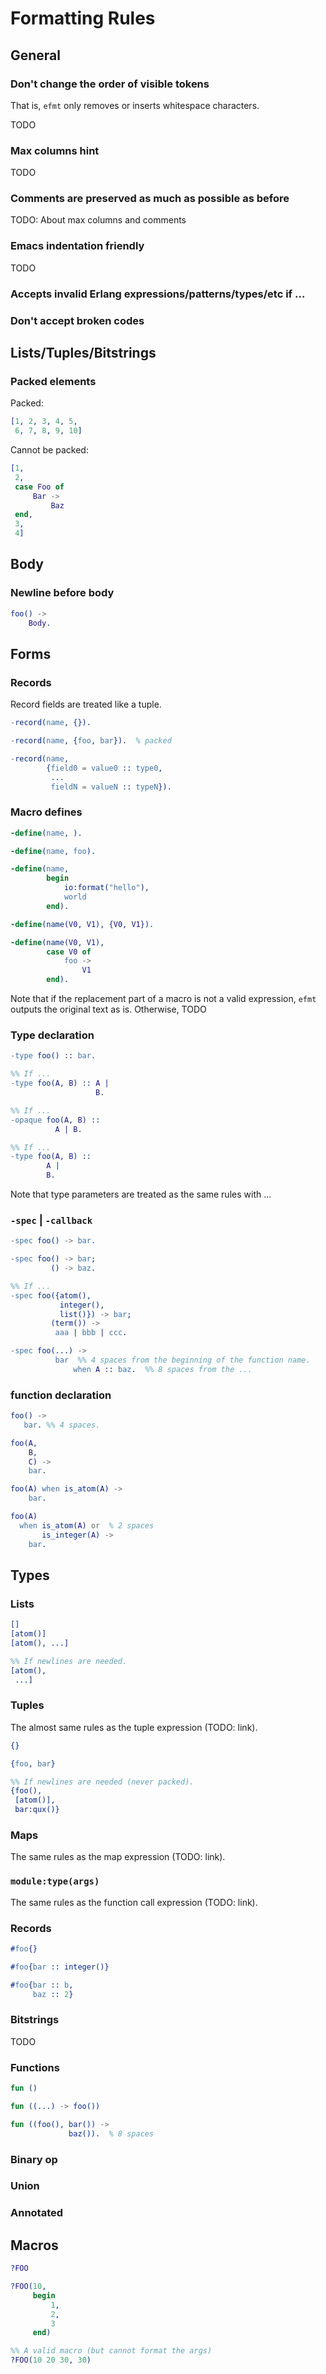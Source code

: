 Formatting Rules
================

General
-------

### Don't change the order of visible tokens

That is, `efmt` only removes or inserts whitespace characters.

TODO

### Max columns hint

TODO

### Comments are preserved as much as possible as before

TODO: About max columns and comments

### Emacs indentation friendly

TODO

### Accepts invalid Erlang expressions/patterns/types/etc if ...

### Don't accept broken codes

Lists/Tuples/Bitstrings
-----------------------

### Packed elements

Packed:
```erlang
[1, 2, 3, 4, 5,
 6, 7, 8, 9, 10]
```

Cannot be packed:
```erlang
[1,
 2,
 case Foo of
     Bar ->
         Baz
 end,
 3,
 4]
```


Body
----

### Newline before body

```erlang
foo() ->
    Body.
```


Forms
-----

### Records

Record fields are treated like a tuple.

```erlang
-record(name, {}).

-record(name, {foo, bar}).  % packed

-record(name,
        {field0 = value0 :: type0,
         ...
         fieldN = valueN :: typeN}).
```

### Macro defines

```erlang
-define(name, ).

-define(name, foo).

-define(name,
        begin
            io:format("hello"),
            world
        end).

-define(name(V0, V1), {V0, V1}).

-define(name(V0, V1),
        case V0 of
            foo ->
                V1
        end).
```

Note that if the replacement part of a macro is not a valid expression,
`efmt` outputs the original text as is. Otherwise, TODO

### Type declaration

```erlang
-type foo() :: bar.

%% If ...
-type foo(A, B) :: A |
                   B.

%% If ...
-opaque foo(A, B) ::
          A | B.

%% If ...
-type foo(A, B) ::
        A |
        B.
```

Note that type parameters are treated as the same rules with ...


### `-spec` | `-callback`

```erlang
-spec foo() -> bar.

-spec foo() -> bar;
         () -> baz.

%% If ...
-spec foo({atom(),
           integer(),
           list()}) -> bar;
         (term()) ->
          aaa | bbb | ccc.

-spec foo(...) ->
          bar  %% 4 spaces from the beginning of the function name.
              when A :: baz.  %% 8 spaces from the ...
```

### function declaration

```erlang
foo() ->
   bar. %% 4 spaces.

foo(A,
    B,
    C) ->
    bar.

foo(A) when is_atom(A) ->
    bar.

foo(A)
  when is_atom(A) or  % 2 spaces
       is_integer(A) ->
    bar.
```

Types
-----

### Lists

```erlang
[]
[atom()]
[atom(), ...]

%% If newlines are needed.
[atom(),
 ...]
```

### Tuples

The almost same rules as the tuple expression (TODO: link).

```erlang
{}

{foo, bar}

%% If newlines are needed (never packed).
{foo(),
 [atom()],
 bar:qux()}
```

### Maps

The same rules as the map expression (TODO: link).

### `module:type(args)`

The same rules as the function call expression (TODO: link).

### Records

```erlang
#foo{}

#foo{bar :: integer()}

#foo{bar :: b,
     baz :: 2}
```

### Bitstrings

TODO

### Functions


```erlang
fun ()

fun ((...) -> foo())

fun ((foo(), bar()) ->
             baz()).  % 8 spaces
```

### Binary op

### Union

### Annotated

Macros
------

```erlang
?FOO

?FOO(10,
     begin
         1,
         2,
         3
     end)

%% A valid macro (but cannot format the args)
?FOO(10 20 30, 30)
```
